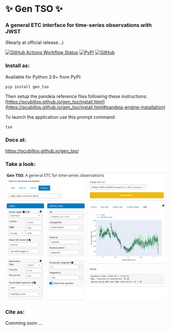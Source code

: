 # ✨ Gen TSO ✨
### A general ETC interface for time-series observations with JWST

(Nearly at official release...)

<!--
[![Tests](https://github.com/pcubillos/gen_tso/actions/workflows/python-package.yml/badge.svg?branch=master)](https://github.com/pcubillos/gen_tso/actions/workflows/python-package.yml)
[![Conda Version](https://img.shields.io/conda/vn/conda-forge/gen_tso.svg)](https://anaconda.org/conda-forge/gen_tso)
-->

[![GitHub Actions Workflow Status](https://img.shields.io/github/actions/workflow/status/pcubillos/gen_tso/quarto-publish.yml?label=docs)](https://pcubillos.github.io/gen_tso/)
[![PyPI](https://img.shields.io/pypi/v/gen_tso.svg)](https://pypi.org/project/gen_tso)
[![GitHub](https://img.shields.io/github/license/pcubillos/gen_tso.svg?color=blue)](https://github.com/pcubillos/gen_tso/blob/master/LICENSE)

### Install as:

Available for Python 3.9+ from PyPI:
```
pip install gen_tso
```

Then setup the pandeia reference files following these instructions: [https://pcubillos.github.io/gen_tso/install.html](https://pcubillos.github.io/gen_tso/install.html#pandeia-engine-installation)

To launch the application use this prompt command:
```
tso
```

### Docs at:

<https://pcubillos.github.io/gen_tso/>

### Take a look:

<img alt="Gen_TSO" src="https://github.com/pcubillos/gen_tso/blob/master/docs/gen_tso_screenshot.png">

### Cite as:

Comming soon ...



